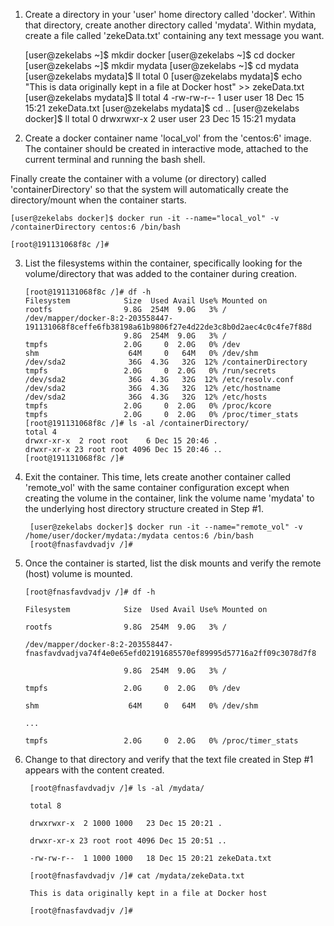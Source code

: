  1. Create a directory in your 'user' home directory called 'docker'. 
 Within that directory, create another directory called 'mydata'. 
 Within mydata, create a file called 'zekeData.txt' containing any text message you want.

    [user@zekelabs ~]$ mkdir docker
    [user@zekelabs ~]$ cd docker
    [user@zekelabs ~]$ mkdir mydata
    [user@zekelabs ~]$ cd mydata
    [user@zekelabs mydata]$ ll
    total 0
    [user@zekelabs mydata]$ echo "This is data originally kept in a file at Docker host" >> zekeData.txt
    [user@zekelabs mydata]$ ll
    total 4
    -rw-rw-r-- 1 user user 18 Dec 15 15:21 zekeData.txt
    [user@zekelabs mydata]$ cd ..
    [user@zekelabs docker]$ ll
    total 0
    drwxrwxr-x 2 user user 23 Dec 15 15:21 mydata


2. Create a docker container name 'local_vol' from the 'centos:6' image. 
The container should be created in interactive mode, 
attached to the current terminal and running the bash shell.

Finally create the container with a volume (or directory) called 'containerDirectory' 
so that the system will automatically create the directory/mount when the container starts.

    [user@zekelabs docker]$ docker run -it --name="local_vol" -v /containerDirectory centos:6 /bin/bash

    [root@191131068f8c /]#


3. List the filesystems within the container, specifically looking for the volume/directory that was added to the container during creation.

       [root@191131068f8c /]# df -h
       Filesystem            Size  Used Avail Use% Mounted on
       rootfs                9.8G  254M  9.0G   3% /
       /dev/mapper/docker-8:2-203558447-191131068f8ceffe6fb38198a61b9806f27e4d22de3c8b0d2aec4c0c4fe7f88d
                             9.8G  254M  9.0G   3% /
       tmpfs                 2.0G     0  2.0G   0% /dev
       shm                    64M     0   64M   0% /dev/shm
       /dev/sda2              36G  4.3G   32G  12% /containerDirectory
       tmpfs                 2.0G     0  2.0G   0% /run/secrets
       /dev/sda2              36G  4.3G   32G  12% /etc/resolv.conf
       /dev/sda2              36G  4.3G   32G  12% /etc/hostname
       /dev/sda2              36G  4.3G   32G  12% /etc/hosts
       tmpfs                 2.0G     0  2.0G   0% /proc/kcore
       tmpfs                 2.0G     0  2.0G   0% /proc/timer_stats
       [root@191131068f8c /]# ls -al /containerDirectory/
       total 4
       drwxr-xr-x  2 root root    6 Dec 15 20:46 .
       drwxr-xr-x 23 root root 4096 Dec 15 20:46 ..
       [root@191131068f8c /]#

 

4. Exit the container. This time, lets create another container called 'remote_vol'
 with the same container configuration except when creating the volume in the container, 
link the volume name 'mydata' to the underlying host directory structure created in Step #1.

        [user@zekelabs docker]$ docker run -it --name="remote_vol" -v /home/user/docker/mydata:/mydata centos:6 /bin/bash
        [root@fnasfavdvadjv /]#
 

5. Once the container is started, list the disk mounts and verify the remote (host) volume is mounted. 
            
       [root@fnasfavdvadjv /]# df -h

       Filesystem            Size  Used Avail Use% Mounted on

       rootfs                9.8G  254M  9.0G   3% /

       /dev/mapper/docker-8:2-203558447-fnasfavdvadjva74f4e0e65efd02191685570ef89995d57716a2ff09c3078d7f8

                             9.8G  254M  9.0G   3% /

       tmpfs                 2.0G     0  2.0G   0% /dev

       shm                    64M     0   64M   0% /dev/shm

       ...

       tmpfs                 2.0G     0  2.0G   0% /proc/timer_stats

6. Change to that directory and verify that the text file created in Step #1 appears with the content created.

        [root@fnasfavdvadjv /]# ls -al /mydata/

        total 8

        drwxrwxr-x  2 1000 1000   23 Dec 15 20:21 .

        drwxr-xr-x 23 root root 4096 Dec 15 20:51 ..

        -rw-rw-r--  1 1000 1000   18 Dec 15 20:21 zekeData.txt

        [root@fnasfavdvadjv /]# cat /mydata/zekeData.txt 

        This is data originally kept in a file at Docker host

        [root@fnasfavdvadjv /]#
